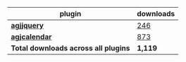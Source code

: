 plugin|downloads
------|----------
[**agjjquery**](https://www.npmjs.com/package/agjjquery)|[246](https://www.npmjs.com/package/agjjquery)
[**agjcalendar**](https://www.npmjs.com/package/agjcalendar)|[873](https://www.npmjs.com/package/agjcalendar)
**Total downloads across all plugins**|**1,119**
